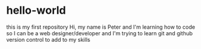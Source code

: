# hello-world
this is my first repository
Hi, my name is Peter and I'm learning how to code so I can be a web designer/developer and I'm trying to learn git and github version control to add to my skills
